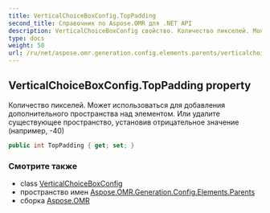 ```yaml
---
title: VerticalChoiceBoxConfig.TopPadding
second_title: Справочник по Aspose.OMR для .NET API
description: VerticalChoiceBoxConfig свойство. Количество пикселей. Может использоваться для добавления дополнительного пространства над элементом. Или удалите существующее пространство установив отрицательное значение например 40
type: docs
weight: 50
url: /ru/net/aspose.omr.generation.config.elements.parents/verticalchoiceboxconfig/toppadding/
---
```

## VerticalChoiceBoxConfig.TopPadding property

Количество пикселей. Может использоваться для добавления дополнительного пространства над элементом. Или удалите существующее пространство, установив отрицательное значение (например, -40)

```csharp
public int TopPadding { get; set; }
```

### Смотрите также

* class [VerticalChoiceBoxConfig](../)
* пространство имен [Aspose.OMR.Generation.Config.Elements.Parents](../../verticalchoiceboxconfig/)
* сборка [Aspose.OMR](../../../)



